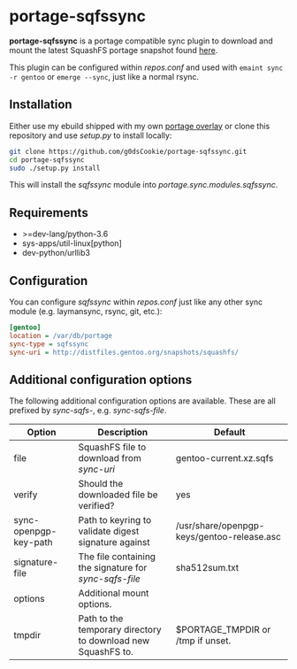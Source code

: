 # portage-sqfssync

**portage-sqfssync** is a portage compatible sync plugin to download
and mount the latest SquashFS portage snapshot found
[here](http://distfiles.gentoo.org/snapshots/squashfs/).

This plugin can be configured within *repos.conf* and used with
`emaint sync -r gentoo` or `emerge --sync`, just like a normal rsync.

## Installation

Either use my ebuild shipped with my own
[portage overlay](https://github.com/g0dscookie/cookie-monster)
or clone this repository and use *setup.py* to install locally:

```sh
git clone https://github.com/g0dsCookie/portage-sqfssync.git
cd portage-sqfssync
sudo ./setup.py install
```

This will install the *sqfssync* module into *portage.sync.modules.sqfssync*.

## Requirements

* \>=dev-lang/python-3.6
* sys-apps/util-linux[python]
* dev-python/urllib3

## Configuration

You can configure *sqfssync* within *repos.conf* just like any other sync
module (e.g. laymansync, rsync, git, etc.):

```ini
[gentoo]
location = /var/db/portage
sync-type = sqfssync
sync-uri = http://distfiles.gentoo.org/snapshots/squashfs/
```

## Additional configuration options

The following additional configuration options are available.
These are all prefixed by *sync-sqfs-*, e.g. *sync-sqfs-file*.

| Option                | Description                                                  | Default |
| --------------------- | ------------------------------------------------------------ | ------- |
| file                  | SquashFS file to download from *sync-uri*                    | gentoo-current.xz.sqfs |
| verify                | Should the downloaded file be verified?                      | yes |
| sync-openpgp-key-path | Path to keyring to validate digest signature against         | /usr/share/openpgp-keys/gentoo-release.asc |
| signature-file        | The file containing the signature for *sync-sqfs-file*       | sha512sum.txt |
| options               | Additional mount options.                                    | |
| tmpdir                | Path to the temporary directory to download new SquashFS to. | $PORTAGE_TMPDIR or /tmp if unset. |
